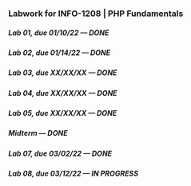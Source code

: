 ### Labwork for INFO-1208 | PHP Fundamentals
##### Lab 01, due 01/10/22 — DONE
##### Lab 02, due 01/14/22 — DONE
##### Lab 03, due XX/XX/XX — DONE
##### Lab 04, due XX/XX/XX — DONE
##### Lab 05, due XX/XX/XX — DONE
##### Midterm — DONE
##### Lab 07, due 03/02/22 — DONE
##### Lab 08, due 03/12/22 — IN PROGRESS
